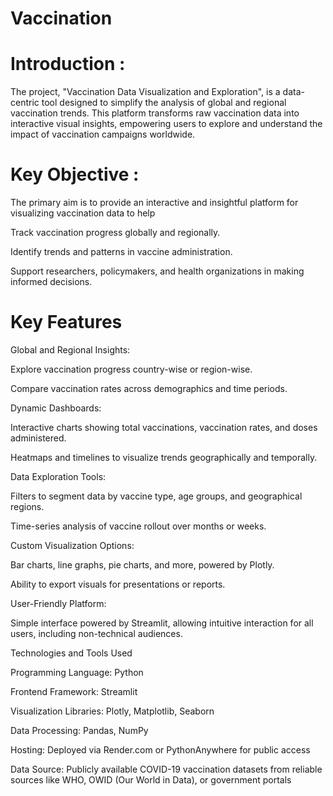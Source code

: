 # Vaccination

# Introduction :
The project, "Vaccination Data Visualization and Exploration", is a data-centric tool designed to simplify the analysis of global and regional  vaccination trends. This platform transforms raw vaccination data into interactive visual insights, empowering users to explore and understand the impact of vaccination campaigns worldwide.

# Key Objective :
The primary aim is to provide an interactive and insightful platform for visualizing vaccination data to help

Track vaccination progress globally and regionally.

Identify trends and patterns in vaccine administration.

Support researchers, policymakers, and health organizations in making informed decisions.
# Key Features

Global and Regional Insights:

Explore vaccination progress country-wise or region-wise.

Compare vaccination rates across demographics and time periods.

Dynamic Dashboards:

Interactive charts showing total vaccinations, vaccination rates, and doses administered.

Heatmaps and timelines to visualize trends geographically and temporally.

Data Exploration Tools:

Filters to segment data by vaccine type, age groups, and geographical regions.

Time-series analysis of vaccine rollout over months or weeks.

Custom Visualization Options:

Bar charts, line graphs, pie charts, and more, powered by Plotly.

Ability to export visuals for presentations or reports.

User-Friendly Platform:

Simple interface powered by Streamlit, allowing intuitive interaction for all users, including non-technical audiences.

Technologies and Tools Used

Programming Language: Python

Frontend Framework: Streamlit

Visualization Libraries: Plotly, Matplotlib, Seaborn
 
Data Processing: Pandas, NumPy

Hosting: Deployed via Render.com or PythonAnywhere for public access

Data Source: Publicly available COVID-19 vaccination datasets from reliable sources like WHO, OWID (Our World in Data), or government portals
